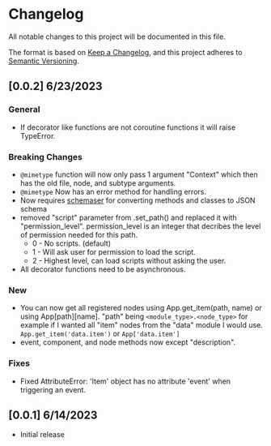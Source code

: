 # Changelog

All notable changes to this project will be documented in this file.

The format is based on [Keep a Changelog](https://keepachangelog.com/en/1.0.0/), and this project adheres to [Semantic Versioning](https://semver.org/spec/v2.0.0.html).

## [0.0.2] 6/23/2023
### General
- If decorator like functions are not coroutine functions it will raise TypeError.

### Breaking Changes
- `@mimetype` function will now only pass 1 argument "Context" which then has the old file, node, and subtype arguments.
- `@mimetype` Now has an error method for handling errors.
- Now requires [schemaser](https://pypi.org/project/schemaser/) for converting methods and classes to JSON schema
- removed "script" parameter from .set_path() and replaced it with "permission_level". permission_level is an integer that decribes the level of permission needed for this path.
    - 0 - No scripts. (default)
    - 1 - Will ask user for permission to load the script.
    - 2 - Highest level, can load scripts without asking the user.
- All decorator functions need to be asynchronous.

### New
- You can now get all registered nodes using App.get_item(path, name) or using App[path][name]. "path" being `<module_type>.<node_type>` for example if I wanted all "item" nodes from the "data" module I would use. `App.get_item('data.item')` or `App['data.item']`
- event, component, and node methods now except "description".

### Fixes
- Fixed AttributeError: 'Item' object has no attribute 'event' when triggering an event.

## [0.0.1] 6/14/2023
- Initial release
